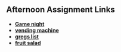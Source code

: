 ## Afternoon Assignment Links

* **[Game night](https://github.com/Q-Mick/game_night)**
* **[vending machine](https://github.com/Q-Mick/vending_machine)**
* **[gregs list](https://github.com/Q-Mick/week3_gregslist_v1)**
* **[fruit salad](https://github.com/nmoehlmann/fruitSalad)**
